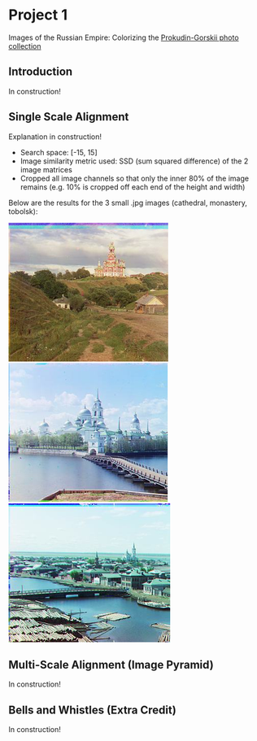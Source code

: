 # Project 1

Images of the Russian Empire: Colorizing the [Prokudin-Gorskii photo collection](https://www.loc.gov/collections/prokudin-gorskii/)

## Introduction

In construction!

## Single Scale Alignment

Explanation in construction!

- Search space: [-15, 15]
- Image similarity metric used: SSD (sum squared difference) of the 2 image matrices
- Cropped all image channels so that only the inner 80% of the image remains (e.g. 10% is cropped off each end of the height and width)

Below are the results for the 3 small .jpg images (cathedral, monastery, tobolsk):

![Colorized cathedral](assets/cathedral.jpg)
![Colorized monastery](assets/monastery.jpg)
![Colorized Tobolsk](assets/tobolsk.jpg)

## Multi-Scale Alignment (Image Pyramid)

In construction!

## Bells and Whistles (Extra Credit)

In construction!

